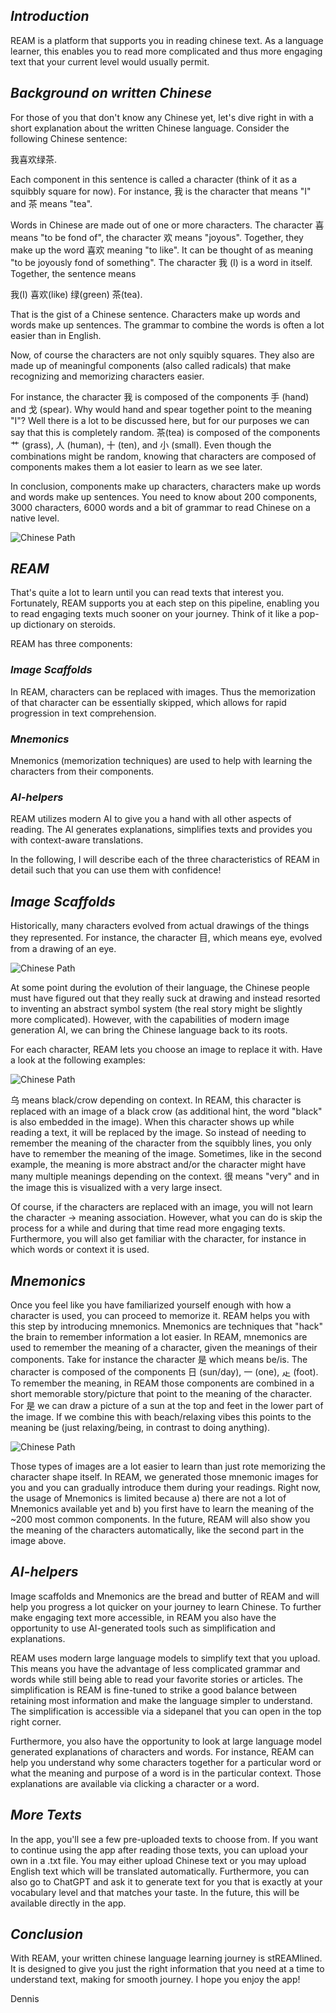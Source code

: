 ## _Introduction_

REAM is a platform that supports you in reading chinese text. As a language learner, this enables you to read more complicated and thus more engaging text that your current level would usually permit.

## _Background on written Chinese_

For those of you that don't know any Chinese yet, let's dive right in with a short explanation about the written Chinese language.
Consider the following Chinese sentence:

我喜欢绿茶.

Each component in this sentence is called a character (think of it as a squibbly square for now). For instance, 我 is the character that means "I" and 茶 means "tea".

Words in Chinese are made out of one or more characters. The character 喜 means "to be fond of", the character 欢 means "joyous". Together, they make up the word 喜欢 meaning "to like". It can be thought of as meaning "to be joyously fond of something". The character 我 (I) is a word in itself.
Together, the sentence means

我(I) 喜欢(like) 绿(green) 茶(tea).

That is the gist of a Chinese sentence. Characters make up words and words make up sentences. The grammar to combine the words is often a lot easier than in English.

Now, of course the characters are not only squibly squares. They also are made up of meaningful components (also called radicals) that make recognizing and memorizing characters easier.

For instance, the character 我 is composed of the components 手 (hand) and 戈 (spear). Why would hand and spear together point to the meaning "I"? Well there is a lot to be discussed here, but for our purposes we can say that this is completely random.
茶(tea) is composed of the components 艹 (grass), 人 (human), 十 (ten), and 小 (small). Even though the combinations might be random, knowing that characters are composed of components makes them a lot easier to learn as we see later.

In conclusion, components make up characters, characters make up words and words make up sentences. You need to know about 200 components, 3000 characters, 6000 words and a bit of grammar to read Chinese on a native level.

![Chinese Path](/ChinesePath.png)

## _REAM_

That's quite a lot to learn until you can read texts that interest you. Fortunately, REAM supports you at each step on this pipeline, enabling you to read engaging texts much sooner on your journey. Think of it like a pop-up dictionary on steroids.

REAM has three components:

### _Image Scaffolds_

In REAM, characters can be replaced with images. Thus the memorization of that character can be essentially skipped, which allows for rapid progression in text comprehension.

### _Mnemonics_

Mnemonics (memorization techniques) are used to help with learning the characters from their components.

### _AI-helpers_

REAM utilizes modern AI to give you a hand with all other aspects of reading. The AI generates explanations, simplifies texts and provides you with context-aware translations.

In the following, I will describe each of the three characteristics of REAM in detail such that you can use them with confidence!

<!-- When learning to read chinese, knowing a lot of characters and words is a prerequisite for understanding complicated text. However, memorizing characters is time consuming even with Mnemonics and this means that it takes a long time to get to actually engaging and interesting readings. However, in REAM there is so much support given that even beginners can already read text that they are interested in. Think of it like a pop-up dictionary on steroids.
This means that you will spend a lot more time actually reading. Gradually, the scaffolds will be removed and the text will become more and more authentic. In the long run, the need o use REAM will vanish and you'll just be able to any text of your choosing.
REAM gives you the power of numerous support systems: -->

## _Image Scaffolds_

Historically, many characters evolved from actual drawings of the things they represented. For instance, the character 目, which means eye, evolved from a drawing of an eye.

![Chinese Path](/eye_evolution.png)

At some point during the evolution of their language, the Chinese people must have figured out that they really suck at drawing and instead resorted to inventing an abstract symbol system (the real story might be slightly more complicated). However, with the capabilities of modern image generation AI, we can bring the Chinese language back to its roots.

For each character, REAM lets you choose an image to replace it with. Have a look at the following examples:

![Chinese Path](/ImageExamples.png)

乌 means black/crow depending on context. In REAM, this character is replaced with an image of a black crow (as additional hint, the word "black" is also embedded in the image). When this character shows up while reading a text, it will be replaced by the image. So instead of needing to remember the meaning of the character from the squibbly lines, you only have to remember the meaning of the image. Sometimes, like in the second example, the meaning is more abstract and/or the character might have many multiple meanings depending on the context. 很 means "very" and in the image this is visualized with a very large insect.

Of course, if the characters are replaced with an image, you will not learn the character -> meaning association. However, what you can do is skip the process for a while and during that time read more engaging texts. Furthermore, you will also get familiar with the character, for instance in which words or context it is used.

<!-- One of the biggest aspects of learning to read Chinese is familiarity with a lot of characters. Only after is it possible to understand words and sentences. However, in REAM this step can be partially skipped. In REAM, there exists a unique image for each Chinese character which represents the meaning of the character. When you read a text, the characters that you don't yet know are replaced with their respective images. For instance, suppose you encounter the the unknown character 米 (rice) in a text that you are reading. Instead of showing you the character, REAM will replace the character with an image of a bowl of rice. Thus, for the time being, you will not need to remember that 米 means rice. Instead you will only need to remember that the image of a bowl of rice is supposed to represent "rice". During this period, you will gain familiarity with the character for instance in which word it occurs or in which part of the sentence it is often used. Learning the image -> meaning association is a lot easier than learning the character -> meaning association and thus your understanding will be a lot swifter. Once you feel ready to learn the actual character, REAM will also help you with that via Mnemonics. -->

## _Mnemonics_

Once you feel like you have familiarized yourself enough with how a character is used, you can proceed to memorize it. REAM helps you with this step by introducing mnemonics. Mnemonics are techniques that "hack" the brain to remember information a lot easier. In REAM, mnemonics are used to remember the meaning of a character, given the meanings of their components. Take for instance the character 是 which means be/is. The character is composed of the components 日 (sun/day), 一 (one), 龰 (foot). To remember the meaning, in REAM those components are combined in a short memorable story/picture that point to the meaning of the character. For 是 we can draw a picture of a sun at the top and feet in the lower part of the image. If we combine this with beach/relaxing vibes this points to the meaning be (just relaxing/being, in contrast to doing anything).

![Chinese Path](/MnemonicShi.png)

Those types of images are a lot easier to learn than just rote memorizing the character shape itself. In REAM, we generated those mnemonic images for you and you can gradually introduce them during your readings. Right now, the usage of Mnemonics is limited because a) there are not a lot of Mnemonics available yet and b) you first have to learn the meaning of the ~200 most common components. In the future, REAM will also show you the meaning of the characters automatically, like the second part in the image above.

## _AI-helpers_

Image scaffolds and Mnemonics are the bread and butter of REAM and will help you progress a lot quicker on your journey to learn Chinese. To further make engaging text more accessible, in REAM you also have the opportunity to use AI-generated tools such as simplification and explanations.

REAM uses modern large language models to simplify text that you upload. This means you have the advantage of less complicated grammar and words while still being able to read your favorite stories or articles. The simplification is REAM is fine-tuned to strike a good balance between retaining most information and make the language simpler to understand. The simplification is accessible via a sidepanel that you can open in the top right corner.

Furthermore, you also have the opportunity to look at large language model generated explanations of characters and words. For instance, REAM can help you understand why some characters together for a particular word or what the meaning and purpose of a word is in the particular context. Those explanations are available via clicking a character or a word.

## _More Texts_

In the app, you'll see a few pre-uploaded texts to choose from. If you want to continue using the app after reading those texts, you can upload your own in a .txt file. You may either upload Chinese text or you may upload English text which will be translated automatically. Furthermore, you can also go to ChatGPT and ask it to generate text for you that is exactly at your vocabulary level and that matches your taste. In the future, this will be available directly in the app.

## _Conclusion_

With REAM, your written chinese language learning journey is stREAMlined. It is designed to give you just the right information that you need at a time to understand text, making for smooth journey. I hope you enjoy the app!

Dennis
